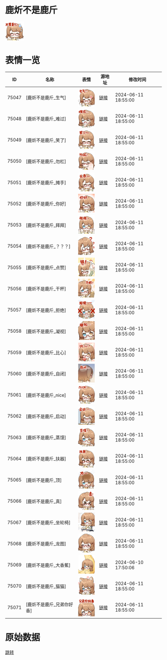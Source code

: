 # 鹿炘不是鹿斤

<img src="./cover.png" height="60" alt="cover" />

# 表情一览

|ID|名称|表情|源地址|修改时间|
|----|----|----|----|----|
|75047|[鹿炘不是鹿斤_生气]|<img src="./pic/075047_%5B鹿炘不是鹿斤_生气%5D.png" height="60" alt="生气"/>|[链接](https://i0.hdslb.com/bfs/garb/f66c4b59948a199dc5e03033e42b3676ed72f433.png)|2024-06-11 18:55:00|
|75048|[鹿炘不是鹿斤_难过]|<img src="./pic/075048_%5B鹿炘不是鹿斤_难过%5D.png" height="60" alt="难过"/>|[链接](https://i0.hdslb.com/bfs/garb/8c1378702975f6752bee0dd8dbeef2039eae8d92.png)|2024-06-11 18:55:00|
|75049|[鹿炘不是鹿斤_笑了]|<img src="./pic/075049_%5B鹿炘不是鹿斤_笑了%5D.png" height="60" alt="笑了"/>|[链接](https://i0.hdslb.com/bfs/garb/191a2b02d2129dc8a3b4bc716efd11d8e26500fd.png)|2024-06-11 18:55:00|
|75050|[鹿炘不是鹿斤_勿杠]|<img src="./pic/075050_%5B鹿炘不是鹿斤_勿杠%5D.png" height="60" alt="勿杠"/>|[链接](https://i0.hdslb.com/bfs/garb/848947d699ad5b63e79a29a06e55d956d4c72360.png)|2024-06-11 18:55:00|
|75051|[鹿炘不是鹿斤_摊手]|<img src="./pic/075051_%5B鹿炘不是鹿斤_摊手%5D.png" height="60" alt="摊手"/>|[链接](https://i0.hdslb.com/bfs/garb/fdc300ffdce4d9e027525d04381ccd46d906cc76.png)|2024-06-11 18:55:00|
|75052|[鹿炘不是鹿斤_你好]|<img src="./pic/075052_%5B鹿炘不是鹿斤_你好%5D.png" height="60" alt="你好"/>|[链接](https://i0.hdslb.com/bfs/garb/d4baa834b106d52a7b855935985caf4ca5bfd485.png)|2024-06-11 18:55:00|
|75053|[鹿炘不是鹿斤_拜拜]|<img src="./pic/075053_%5B鹿炘不是鹿斤_拜拜%5D.png" height="60" alt="拜拜"/>|[链接](https://i0.hdslb.com/bfs/garb/11fc0c701f094ec1b4fd7f1063c8dadb2d74bab8.png)|2024-06-11 18:55:00|
|75054|[鹿炘不是鹿斤_？？？]|<img src="./pic/075054_%5B鹿炘不是鹿斤_？？？%5D.png" height="60" alt="？？？"/>|[链接](https://i0.hdslb.com/bfs/garb/9d6271e8831184177505f623e2b9fc9d75cf2ce5.png)|2024-06-11 18:55:00|
|75055|[鹿炘不是鹿斤_点赞]|<img src="./pic/075055_%5B鹿炘不是鹿斤_点赞%5D.png" height="60" alt="点赞"/>|[链接](https://i0.hdslb.com/bfs/garb/7a7f665b4eff59158074241b2a1f1a32aeae9d03.png)|2024-06-11 18:55:00|
|75056|[鹿炘不是鹿斤_干杯]|<img src="./pic/075056_%5B鹿炘不是鹿斤_干杯%5D.png" height="60" alt="干杯"/>|[链接](https://i0.hdslb.com/bfs/garb/80e8d7efdd0be566eb5466db603b0f4c3db012d7.png)|2024-06-11 18:55:00|
|75057|[鹿炘不是鹿斤_拒绝]|<img src="./pic/075057_%5B鹿炘不是鹿斤_拒绝%5D.png" height="60" alt="拒绝"/>|[链接](https://i0.hdslb.com/bfs/garb/6d37e6f1d6ea80974d456b2d93e5b940047ac88d.png)|2024-06-11 18:55:00|
|75058|[鹿炘不是鹿斤_凝视]|<img src="./pic/075058_%5B鹿炘不是鹿斤_凝视%5D.png" height="60" alt="凝视"/>|[链接](https://i0.hdslb.com/bfs/garb/9962ee199ee41b09d3794465e1966d2d517ccbc0.png)|2024-06-11 18:55:00|
|75059|[鹿炘不是鹿斤_比心]|<img src="./pic/075059_%5B鹿炘不是鹿斤_比心%5D.png" height="60" alt="比心"/>|[链接](https://i0.hdslb.com/bfs/garb/f516ca86f7c57cd86b09c5b081c223900ae2dadf.png)|2024-06-11 18:55:00|
|75060|[鹿炘不是鹿斤_自闭]|<img src="./pic/075060_%5B鹿炘不是鹿斤_自闭%5D.png" height="60" alt="自闭"/>|[链接](https://i0.hdslb.com/bfs/garb/124b4cd073dab3b9713aea0ca97dc752fedcc4a0.png)|2024-06-11 18:55:00|
|75061|[鹿炘不是鹿斤_nice]|<img src="./pic/075061_%5B鹿炘不是鹿斤_nice%5D.png" height="60" alt="nice"/>|[链接](https://i0.hdslb.com/bfs/garb/c44805c75fc426da51ae4176d34266e0aa09daa8.png)|2024-06-11 18:55:00|
|75062|[鹿炘不是鹿斤_启动]|<img src="./pic/075062_%5B鹿炘不是鹿斤_启动%5D.png" height="60" alt="启动"/>|[链接](https://i0.hdslb.com/bfs/garb/951fa7507439c5a5d58e42d90f215dcaa057b41c.png)|2024-06-11 18:55:00|
|75063|[鹿炘不是鹿斤_蒸馍]|<img src="./pic/075063_%5B鹿炘不是鹿斤_蒸馍%5D.png" height="60" alt="蒸馍"/>|[链接](https://i0.hdslb.com/bfs/garb/68c7421768d576ad2e40ed8984086da739e30719.png)|2024-06-11 18:55:00|
|75064|[鹿炘不是鹿斤_扶器]|<img src="./pic/075064_%5B鹿炘不是鹿斤_扶器%5D.png" height="60" alt="扶器"/>|[链接](https://i0.hdslb.com/bfs/garb/2e46e699fc30c572598f13187aedf5e4f4d85c4a.png)|2024-06-11 18:55:00|
|75065|[鹿炘不是鹿斤_顶]|<img src="./pic/075065_%5B鹿炘不是鹿斤_顶%5D.png" height="60" alt="顶"/>|[链接](https://i0.hdslb.com/bfs/garb/39b9953026a2c0c1cb5b8e3744d9d62017012a8c.png)|2024-06-11 18:55:00|
|75066|[鹿炘不是鹿斤_真]|<img src="./pic/075066_%5B鹿炘不是鹿斤_真%5D.png" height="60" alt="真"/>|[链接](https://i0.hdslb.com/bfs/garb/136914ce663ea05f34af1e15f4298f0dd4484f48.png)|2024-06-11 18:55:00|
|75067|[鹿炘不是鹿斤_坐轮椅]|<img src="./pic/075067_%5B鹿炘不是鹿斤_坐轮椅%5D.png" height="60" alt="坐轮椅"/>|[链接](https://i0.hdslb.com/bfs/garb/c0db772368fd275d349033e0c56a27114b3c115f.png)|2024-06-11 18:55:00|
|75068|[鹿炘不是鹿斤_龙图]|<img src="./pic/075068_%5B鹿炘不是鹿斤_龙图%5D.png" height="60" alt="龙图"/>|[链接](https://i0.hdslb.com/bfs/garb/68057058dff7005139932e96c8613dc479b57f94.png)|2024-06-11 18:55:00|
|75069|[鹿炘不是鹿斤_大香蕉]|<img src="./pic/075069_%5B鹿炘不是鹿斤_大香蕉%5D.png" height="60" alt="大香蕉"/>|[链接](https://i0.hdslb.com/bfs/garb/6ac8fb3f338a3e73dfc2bbec55c8269717497057.png)|2024-06-10 17:50:06|
|75070|[鹿炘不是鹿斤_猫猫]|<img src="./pic/075070_%5B鹿炘不是鹿斤_猫猫%5D.png" height="60" alt="猫猫"/>|[链接](https://i0.hdslb.com/bfs/garb/b0f30e2e2366a81b7fb589f711081f568081afdd.png)|2024-06-11 18:55:00|
|75071|[鹿炘不是鹿斤_兄弟你好香]|<img src="./pic/075071_%5B鹿炘不是鹿斤_兄弟你好香%5D.png" height="60" alt="兄弟你好香"/>|[链接](https://i0.hdslb.com/bfs/garb/139a2a72920670f0f8029bfe0f085f1c5ca9a047.png)|2024-06-11 18:55:00|

# 原始数据

[跳转](./raw.json)

